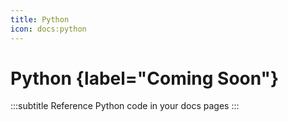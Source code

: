 ```yaml
---
title: Python
icon: docs:python
---
```


# Python {label="Coming Soon"}
:::subtitle
Reference Python code in your docs pages
:::